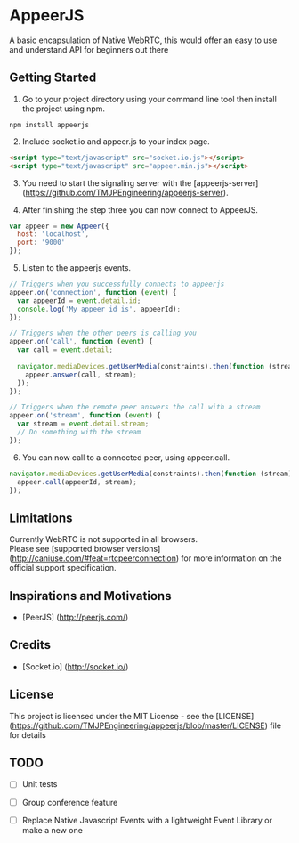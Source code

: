 # AppeerJS
A basic encapsulation of Native WebRTC, this would offer an easy to use and understand API for beginners out there

## Getting Started
1. Go to your project directory using your command line tool then install the project using npm.
 
  ```shell
  npm install appeerjs
  ```
2. Include socket.io and appeer.js to your index page.

  ```html
  <script type="text/javascript" src="socket.io.js"></script>
  <script type="text/javascript" src="appeer.min.js"></script>
  ```
3. You need to start the signaling server with the [appeerjs-server] (https://github.com/TMJPEngineering/appeerjs-server).

4. After finishing the step three you can now connect to AppeerJS.

  ```javascript
  var appeer = new Appeer({
    host: 'localhost',
    port: '9000'
  });
  ```
5. Listen to the appeerjs events.

  ```javascript
  // Triggers when you successfully connects to appeerjs
  appeer.on('connection', function (event) {
    var appeerId = event.detail.id;
    console.log('My appeer id is', appeerId);
  });
  
  // Triggers when the other peers is calling you
  appeer.on('call', function (event) {
    var call = event.detail;
    
    navigator.mediaDevices.getUserMedia(constraints).then(function (stream) {
      appeer.answer(call, stream);
    });
  });
  
  // Triggers when the remote peer answers the call with a stream
  appeer.on('stream', function (event) {
    var stream = event.detail.stream;
    // Do something with the stream
  });
  ```
  
6. You can now call to a connected peer, using appeer.call.
 
  ```javascript
  navigator.mediaDevices.getUserMedia(constraints).then(function (stream) {
    appeer.call(appeerId, stream);
  });
  ```

## Limitations
Currently WebRTC is not supported in all browsers.  
Please see [supported browser versions] (http://caniuse.com/#feat=rtcpeerconnection) for more information on the official support specification.

## Inspirations and Motivations 
- [PeerJS] (http://peerjs.com/)

## Credits
- [Socket.io] (http://socket.io/)

## License
This project is licensed under the MIT License - see the [LICENSE] (https://github.com/TMJPEngineering/appeerjs/blob/master/LICENSE) file for details

## TODO
- [ ] Unit tests
- [ ] Group conference feature
- [ ] Replace Native Javascript Events with a lightweight Event Library or make a new one



